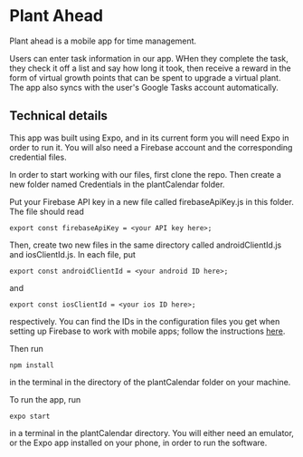 # Plant Ahead

Plant ahead is a mobile app for time management. 

Users can enter task information in our app. WHen they complete the task, they check it off a list and say how long it took, then receive a reward in the form of virtual growth points that can be spent to upgrade a virtual plant. The app also syncs with the user's Google Tasks account automatically. 

## Technical details

This app was built using Expo, and in its current form you will need Expo in order to run it. You will also need a Firebase account and the corresponding credential files. 

In order to start working with our files, first clone the repo. Then create a new folder named Credentials in the plantCalendar folder. 

Put your Firebase API key in a new file called firebaseApiKey.js in this folder. The file should read 

`export const firebaseApiKey = <your API key here>;`
  
Then, create two new files in the same directory called androidClientId.js and iosClientId.js. In each file, put 

`export const androidClientId = <your android ID here>;`
  
and

`export const iosClientId = <your ios ID here>;`

respectively. You can find the IDs in the configuration files you get when setting up Firebase to work with mobile apps; follow the instructions [here](https://firebase.google.com/docs/ios/setup). 

Then run 

`npm install` 

in the terminal in the directory of the plantCalendar folder on your machine.

To run the app, run

`expo start`

in a terminal in the plantCalendar directory. You will either need an emulator, or the Expo app installed on your phone, in order to run the software. 
